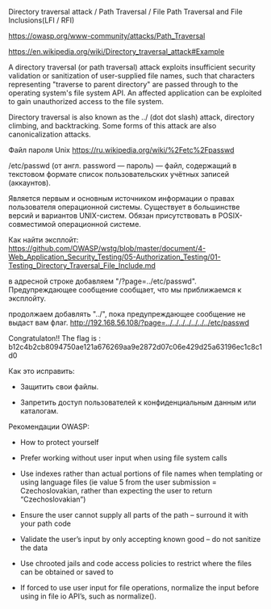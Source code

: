 Directory traversal attack / Path Traversal /
File Path Traversal and File Inclusions(LFI / RFI)

https://owasp.org/www-community/attacks/Path_Traversal

https://en.wikipedia.org/wiki/Directory_traversal_attack#Example

A directory traversal (or path traversal) attack exploits insufficient security validation or sanitization of user-supplied file names, such that characters representing "traverse to parent directory" are passed through to the operating system's file system API. An affected application can be exploited to gain unauthorized access to the file system.

Directory traversal is also known as the ../ (dot dot slash) attack, directory climbing, and backtracking. Some forms of this attack are also canonicalization attacks.

Файл пароля Unix 
https://ru.wikipedia.org/wiki/%2Fetc%2Fpasswd

/etc/passwd (от англ. password — пароль) — файл, содержащий в текстовом формате список пользовательских учётных записей (аккаунтов).

Является первым и основным источником информации о правах пользователя операционной системы. Существует в большинстве версий и вариантов UNIX-систем. Обязан присутствовать в POSIX-совместимой операционной системе.

Как найти эксплойт: 
https://github.com/OWASP/wstg/blob/master/document/4-Web_Application_Security_Testing/05-Authorization_Testing/01-Testing_Directory_Traversal_File_Include.md

в адресной строке добавляем "/?page=../etc/passwd". 
Предупреждающее сообщение сообщает, что мы приближаемся к эксплойту.

продолжаем добавлять "../", пока предупреждающее сообщение не выдаст вам флаг. 
http://192.168.56.108/?page=../../../../../../../etc/passwd

Congratulaton!! The flag is : b12c4b2cb8094750ae121a676269aa9e2872d07c06e429d25a63196ec1c8c1d0 


Как это исправить: 

* Защитить свои файлы. 

* Запретить доступ пользователей к конфиденциальным данным или каталогам.

Рекомендации OWASP:

* How to protect yourself

* Prefer working without user input when using file system calls

* Use indexes rather than actual portions of file names when templating or using language files (ie value 5 from the user submission = Czechoslovakian, rather than expecting the user to return “Czechoslovakian”)

* Ensure the user cannot supply all parts of the path – surround it with your path code

* Validate the user’s input by only accepting known good – do not sanitize the data

* Use chrooted jails and code access policies to restrict where the files can be obtained or saved to

* If forced to use user input for file operations, normalize the input before using in file io API’s, such as normalize().